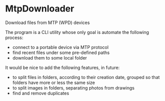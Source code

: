# MtpDownloader
Download files from MTP (WPD) devices

The program is a CLI utility whose only goal is automate the following process:

* connect to a portable device via MTP protocol
* find recent files under some pre-defined paths
* download them to some local folder

It would be nice to add the following features, in future:

* to split files in folders, according to their creation date, grouped so that folders have more or less the same size
* to split images in folders, separating photos from drawings
* find and remove duplicates





